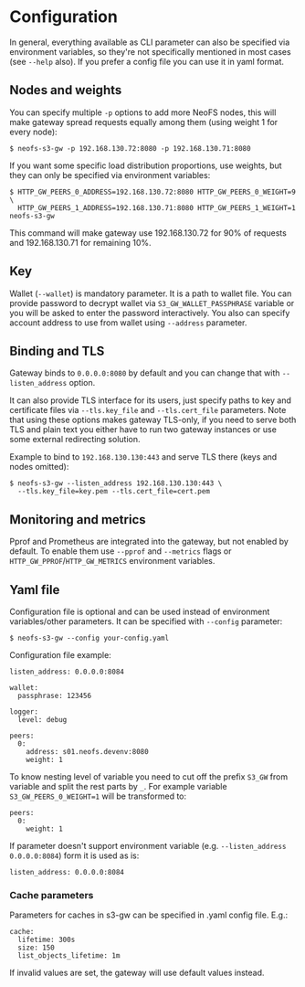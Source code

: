 # Configuration

In general, everything available as CLI parameter can also be specified via
environment variables, so they're not specifically mentioned in most cases
(see `--help` also). If you prefer a config file you can use it in yaml format.

## Nodes and weights

You can specify multiple `-p` options to add more NeoFS nodes, this will make
gateway spread requests equally among them (using weight 1 for every node):

```
$ neofs-s3-gw -p 192.168.130.72:8080 -p 192.168.130.71:8080
```
If you want some specific load distribution proportions, use weights, but they
can only be specified via environment variables:

```
$ HTTP_GW_PEERS_0_ADDRESS=192.168.130.72:8080 HTTP_GW_PEERS_0_WEIGHT=9 \
  HTTP_GW_PEERS_1_ADDRESS=192.168.130.71:8080 HTTP_GW_PEERS_1_WEIGHT=1 neofs-s3-gw
```
This command will make gateway use 192.168.130.72 for 90% of requests and
192.168.130.71 for remaining 10%.

## Key

Wallet (`--wallet`) is mandatory parameter. It is a path to wallet file. You can provide password to decrypt wallet
via `S3_GW_WALLET_PASSPHRASE` variable or you will be asked to enter the password interactively. 
You also can specify account address to use from wallet using `--address` parameter.

## Binding and TLS

Gateway binds to `0.0.0.0:8080` by default and you can change that with
`--listen_address` option.

It can also provide TLS interface for its users, just specify paths to key and
certificate files via `--tls.key_file` and `--tls.cert_file` parameters. Note
that using these options makes gateway TLS-only, if you need to serve both TLS
and plain text you either have to run two gateway instances or use some
external redirecting solution.

Example to bind to `192.168.130.130:443` and serve TLS there (keys and nodes
omitted):

```
$ neofs-s3-gw --listen_address 192.168.130.130:443 \
  --tls.key_file=key.pem --tls.cert_file=cert.pem
```

## Monitoring and metrics

Pprof and Prometheus are integrated into the gateway, but not enabled by
default. To enable them use `--pprof` and `--metrics` flags or
`HTTP_GW_PPROF`/`HTTP_GW_METRICS` environment variables.

## Yaml file
Configuration file is optional and can be used instead of environment variables/other parameters. 
It can be specified with `--config` parameter:
```
$ neofs-s3-gw --config your-config.yaml
```

Configuration file example:
```
listen_address: 0.0.0.0:8084

wallet:
  passphrase: 123456

logger:
  level: debug

peers:
  0:
    address: s01.neofs.devenv:8080
    weight: 1
```

To know nesting level of variable you need to cut off the prefix `S3_GW` from variable and split the rest parts by `_`.
For example variable `S3_GW_PEERS_0_WEIGHT=1` will be transformed to:
```
peers:
  0:
    weight: 1
```

If parameter doesn't support environment variable (e.g. `--listen_address 0.0.0.0:8084`) form it is used as is:
```
listen_address: 0.0.0.0:8084
```

### Cache parameters

Parameters for caches in s3-gw can be specified in .yaml config file. E.g.:
```
cache:
  lifetime: 300s
  size: 150
  list_objects_lifetime: 1m
```
If invalid values are set, the gateway will use default values instead.